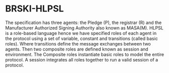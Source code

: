 # BRSKI-HLPSL
The specification has three agents: the Pledge (P), the registrar (R) and the Manufacturer Authorized Signing Authority also known as MASA(M). 
HLPSL is a role-based language hence we have specified roles of each agent in the protocol using a set of variable, constant and transitions (called basic roles). Where transitions define the message exchanges between two agents. Then two composite roles are defined known as session and environment. The Composite roles instantiate basic roles to model the entire protocol. A session integrates all roles together to run a valid session of a protocol. 
